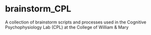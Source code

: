 # brainstorm_CPL
A collection of brainstorm scripts and processes used in the Cognitive Psychophysiology Lab (CPL) at the College of William &amp; Mary
